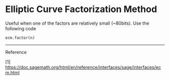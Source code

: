 # Elliptic Curve Factorization Method

Useful when one of the factors are relatively small (~80bits).
Use the following code

```python
ecm.factor(n)
```
---
Reference

\[1\] https://doc.sagemath.org/html/en/reference/interfaces/sage/interfaces/ecm.html